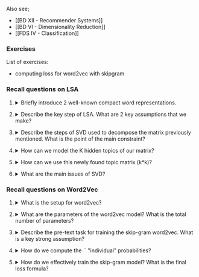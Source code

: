 Also see;
- [[BD XII - Recommender Systems]]
- [[BD VI - Dimensionality Reduction]]
- [[FDS IV - Classification]]
### Exercises

List of exercises:
- computing loss for word2vec with skipgram

### Recall questions on LSA

1. <details markdown=1><summary markdown="span"> Briefly introduce 2 well-known compact word representations. </summary>
    
    \
    Two compact and short representations:
    - ==latent semantics analysis==
    - -==word2vec==
	

</details>

2. <details markdown=1><summary markdown="span"> Describe the key step of LSA. What are 2 key assumptions that we make? </summary>
    
    \
    We start with ==$X$,  a term document matrix or tf-idf matrix over a corpus with dimension $|D| \times |V|$==.

	We make ==2 key assumptions==:
	- there are ==$k$ hidden topics that we have to discover==
	- we ==can model a decomposition of $X$== so that it ==forces some constraints and retains information about the data==

	To decompose ==$X$, we'll use $SVD$, a.k.a. singular value decomposition==.

</details>

3. <details markdown=1><summary markdown="span"> Describe the steps of SVD used to decompose the matrix previously mentioned. What is the point of the main constraint? </summary>
    
    \
	We decompose $X = USV^T$:
	$\mathbf{X} \in \mathbb{R}^{|D| \times |V|} \qquad = \qquad {\mathbf{U} \in \mathbb{R}^{|D| \times |D|}, ~~\mathbf{S} \in \mathbb{R}^{|D| \times |D|},~~ \mathbf{V} \in \mathbb{R}^{|D| \times |V|}}$
	
	$\begin{equation} \begin{aligned}\arg\min_{\mathbf{U},\mathbf{S},\mathbf{V}} & \left\|\mathbf{X}-\mathbf{U S V}^{\top}\right\|_F \\\text { s.t. } & \mathbf{U}^{\top} \mathbf{U}=\text{Id} \\& \mathbf{V}^{\top} \mathbf{V}=\text{Id} \\ & \mathbf{S}=\text{diag}(\lambda_1,....\lambda_s) \end{aligned}\end{equation}$

	This can be visually represented as ![](../../../static/NLP/lsa1.png)

	Where:
	-  ==$U^T U  = Id$ is the ortho-normality constraint==: all pairs of ==dimensions in U and V are uncorrelated, so that each dimension conveys  unique information==;
	- ==$==S$ is a diagonal matrix containing the ordered singular values==, denoting the ==importance of each axis in the new space==.

	This decomposition, however, ==does not model our $k$ hidden topics yet==.

</details>

4. <details markdown=1><summary markdown="span"> How can we model the K hidden topics of our matrix? </summary>
    
    \
    To model the hidden topics, we use ==truncated SVD==: we only consider the ==highest singular values (i.e. top-$k$, similarly to PCA)==.

	![](../../../static/NLP/lsa2.png)
	

</details>


5. <details markdown=1><summary markdown="span"> How can we use this newly found topic matrix (k*k)? </summary>
    
    \
    We can use our decomposition to:
    -  plot the ==vocabulary in the embedding space== to ==study the similarities==![](../../../static/NLP/lsa3.png) 
    - ==plot words in term of relatedness to a certain topic==, looking at the $k$-th column of $V_k$: ![](../../../static/NLP/lsa4.png)
    - ==project a document into a lower dimensional space==: $d_k = V_{k}^{T} \cdot d$
	

</details>

6. <details markdown=1><summary markdown="span"> What are the main issues of SVD?  </summary>
    
    \
    Main issues of SVD:
    - the ==matrix is extremely sparse since most words do not co-occur==
    - the ==matrix is still high-dimensional==
    - SVD has ==quadratic cost==

</details>

### Recall questions on Word2Vec

1. <details markdown=1><summary markdown="span"> What is the setup for word2vec?  </summary>
    
    \
    Given a ==corpus $V$, each word of the corpus is associated to a 100 dimensional vector==. The model's parameters ==$\theta$ depend from  all the $|V|$ vectors.==

</details>

2. <details markdown=1><summary markdown="span"> What are the parameters of the word2vec model?  What is the total number of parameters? </summary>
    
    \
    2 parameters to learn: 
    - ==$\theta_W$, a matrix $|V|\times D$== that stores the ==embedding of each word when we consider it as a center==;
    - ==$\theta_C$, a matrix $|V| \times D$== that stores the ==embedding of each word when we consider it as a context==.

	Thus, the ==total parameters are $2 \cdot |V| \cdot D$==

</details>

3. <details markdown=1><summary markdown="span"> Describe the pre-text task for training the skip-gram word2vec.   What is a key strong assumption? </summary>
    
    \
    Given a window size of $m$, say 2, we select:
    - the ==center word $w_t$==
    - ==$m$ words of each side== as the context, i.e. $w_{t+1}, w_{t+2}$ and $w_{t-1}, w_{t-2}$.

	The goal is to ==maximise the likelihood $p(w_{t-2}, w_{t-1}, w_t, w_{t+1}, w_{t+2} | w_t = word; \theta)$==.

	To simplify things, we assume ==conditional independence==: $p(w_{t-2}, w_{t-1}, w_t, w_{t+1}, w_{t+2} | w_t = word; \theta) \approx \prod_{-m, \leq j \leq m} p(c_{t+j} | w_t; \theta)$

</details>

4. <details markdown=1><summary markdown="span">  How do we compute the ¨ "individual" probabilities? </summary>
    
    \
    First we ==compare the embedding of $w$ as a center word in position $i$== (same position as in the vocabulary $V$), computing: ![](../../../static/NLP/lsa5.png)
    
    This ==vector $z$ is comprised of logits encoding the similarity between $w$ as a center and the other context words.==

	Then, we ==pass $z$ through a softmax== to obtain actual probabilities $p = softmax(z$).
    
	

</details>

5. <details markdown=1><summary markdown="span"> How do we effectively train the skip-gram model?  What is the final loss formula? </summary>
    
    \
    We ==compare the vector $p$ with a one-hot encoding vector== with a 1 in place of the correct prediction (i.e. masked word). We train the model ==optimising the cross-entropy loss==.

	The final loss formula is: ![](../../../static/NLP/lsa6.png)

	After the training is complete, we'll end up with many vectors that can be used as embeddings.

	For full details on training see slides nr. 13.

</details>
